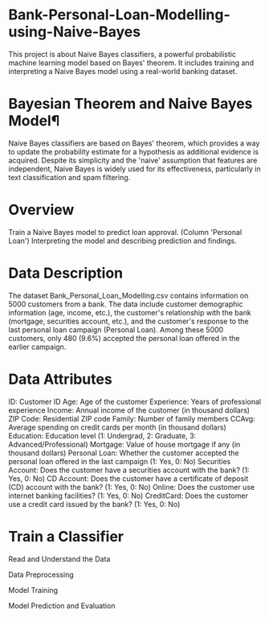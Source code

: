 # Bank-Personal-Loan-Modelling-using-Naive-Bayes
This project is about Naive Bayes classifiers, a powerful probabilistic machine learning model based on Bayes' theorem. It includes training and interpreting a Naive Bayes model  using a real-world banking dataset.

# Bayesian Theorem and Naive Bayes Model¶
Naive Bayes classifiers are based on Bayes' theorem, which provides a way to update the probability estimate for a hypothesis as additional evidence is acquired. 
Despite its simplicity and the 'naive' assumption that features are independent, Naive Bayes is widely used for its effectiveness, particularly in text classification and spam filtering.

# Overview

Train a Naive Bayes model to predict loan approval. (Column 'Personal Loan')
Interpreting the model and describing prediction and findings.

# Data Description

The dataset Bank_Personal_Loan_Modelling.csv contains information on 5000 customers from a bank. The data include customer demographic information (age, income, etc.), the customer's relationship with the bank (mortgage, securities account, etc.), and the customer's response to the last personal loan campaign (Personal Loan). Among these 5000 customers, only 480 (9.6%) accepted the personal loan offered in the earlier campaign.

# Data Attributes

ID: Customer ID
Age: Age of the customer
Experience: Years of professional experience
Income: Annual income of the customer (in thousand dollars)
ZIP Code: Residential ZIP code
Family: Number of family members
CCAvg: Average spending on credit cards per month (in thousand dollars)
Education: Education level (1: Undergrad, 2: Graduate, 3: Advanced/Professional)
Mortgage: Value of house mortgage if any (in thousand dollars)
Personal Loan: Whether the customer accepted the personal loan offered in the last campaign (1: Yes, 0: No)
Securities Account: Does the customer have a securities account with the bank? (1: Yes, 0: No)
CD Account: Does the customer have a certificate of deposit (CD) account with the bank? (1: Yes, 0: No)
Online: Does the customer use internet banking facilities? (1: Yes, 0: No)
CreditCard: Does the customer use a credit card issued by the bank? (1: Yes, 0: No)

# Train a Classifier

Read and Understand the Data

Data Preprocessing

Model Training

Model Prediction and Evaluation
